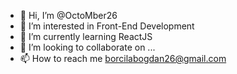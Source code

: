 - 👋 Hi, I’m @OctoMber26
- 👀 I’m interested in Front-End Development 
- 🌱 I’m currently learning ReactJS
- 💞️ I’m looking to collaborate on ...
- 📫 How to reach me borcilabogdan26@gmail.com

<!---
OctoMber26/OctoMber26 is a ✨ special ✨ repository because its `README.md` (this file) appears on your GitHub profile.
You can click the Preview link to take a look at your changes.
--->
